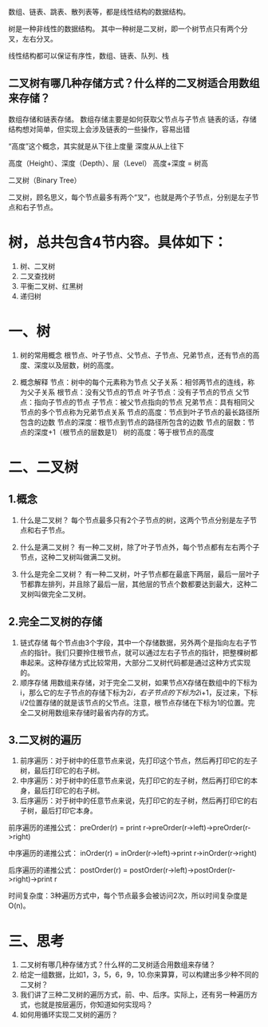 数组、链表、跳表、散列表等，都是线性结构的数据结构。 

树是一种非线性的数据结构。 其中一种树是二叉树，即一个树节点只有两个分叉，左右分叉。 


线性结构都可以保证有序性，数组、链表、队列、栈


## 二叉树有哪几种存储方式？什么样的二叉树适合用数组来存储？
数组存储和链表存储。 数组存储主要是如何获取父节点与子节点 链表的话，存储结构想对简单，但实现上会涉及链表的一些操作，容易出错

“高度”这个概念，其实就是从下往上度量 深度从从上往下

高度（Height）、深度（Depth）、层（Level）
高度+深度 = 树高


二叉树（Binary Tree）

二叉树，顾名思义，每个节点最多有两个“叉”，也就是两个子节点，分别是左子节点和右子节点。


# 树，总共包含4节内容。具体如下：
1. 树、二叉树
2. 二叉查找树
3. 平衡二叉树、红黑树
4. 递归树

# 一、树
1. 树的常用概念
根节点、叶子节点、父节点、子节点、兄弟节点，还有节点的高度、深度以及层数，树的高度。

2. 概念解释
节点：树中的每个元素称为节点
父子关系：相邻两节点的连线，称为父子关系
根节点：没有父节点的节点
叶子节点：没有子节点的节点
父节点：指向子节点的节点
子节点：被父节点指向的节点
兄弟节点：具有相同父节点的多个节点称为兄弟节点关系
节点的高度：节点到叶子节点的最长路径所包含的边数
节点的深度：根节点到节点的路径所包含的边数
节点的层数：节点的深度+1（根节点的层数是1）
树的高度：等于根节点的高度
# 二、二叉树
## 1.概念
1. 什么是二叉树？
每个节点最多只有2个子节点的树，这两个节点分别是左子节点和右子节点。

2. 什么是满二叉树？
有一种二叉树，除了叶子节点外，每个节点都有左右两个子节点，这种二叉树叫做满二叉树。

3. 什么是完全二叉树？
有一种二叉树，叶子节点都在最底下两层，最后一层叶子节都靠左排列，并且除了最后一层，其他层的节点个数都要达到最大，这种二叉树叫做完全二叉树。

## 2.完全二叉树的存储
1. 链式存储
每个节点由3个字段，其中一个存储数据，另外两个是指向左右子节点的指针。我们只要拎住根节点，就可以通过左右子节点的指针，把整棵树都串起来。这种存储方式比较常用，大部分二叉树代码都是通过这种方式实现的。
2. 顺序存储
用数组来存储，对于完全二叉树，如果节点X存储在数组中的下标为i，那么它的左子节点的存储下标为2*i，右子节点的下标为2*i+1，反过来，下标i/2位置存储的就是该节点的父节点。注意，根节点存储在下标为1的位置。完全二叉树用数组来存储时最省内存的方式。
## 3.二叉树的遍历
1. 前序遍历：对于树中的任意节点来说，先打印这个节点，然后再打印它的左子树，最后打印它的右子树。
2. 中序遍历：对于树中的任意节点来说，先打印它的左子树，然后再打印它的本身，最后打印它的右子树。
3. 后序遍历：对于树中的任意节点来说，先打印它的左子树，然后再打印它的右子树，最后打印它本身。

前序遍历的递推公式：
preOrder(r) = print r->preOrder(r->left)->preOrder(r->right)

中序遍历的递推公式：
inOrder(r) = inOrder(r->left)->print r->inOrder(r->right)

后序遍历的递推公式：
postOrder(r) = postOrder(r->left)->postOrder(r->right)->print r

时间复杂度：3种遍历方式中，每个节点最多会被访问2次，所以时间复杂度是O(n)。

# 三、思考
1. 二叉树有哪几种存储方式？什么样的二叉树适合用数组来存储？
2. 给定一组数据，比如1，3，5，6，9，10.你来算算，可以构建出多少种不同的二叉树？
3. 我们讲了三种二叉树的遍历方式，前、中、后序。实际上，还有另一种遍历方式，也就是按层遍历，你知道如何实现吗？
4. 如何用循环实现二叉树的遍历？